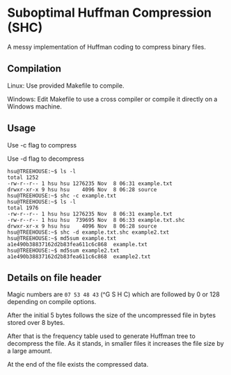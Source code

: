 # Suboptimal Huffman Compression (SHC)

A messy implementation of Huffman coding to compress binary files.

## Compilation

Linux: Use provided Makefile to compile.

Windows: Edit Makefile to use a cross compiler or compile it directly on a Windows machine.

## Usage

Use -c flag to compress

Use -d flag to decompress

```
hsu@TREEHOUSE:~$ ls -l
total 1252
-rw-r--r-- 1 hsu hsu 1276235 Nov  8 06:31 example.txt
drwxr-xr-x 9 hsu hsu    4096 Nov  8 06:28 source
hsu@TREEHOUSE:~$ shc -c example.txt 
hsu@TREEHOUSE:~$ ls -l
total 1976
-rw-r--r-- 1 hsu hsu 1276235 Nov  8 06:31 example.txt
-rw-r--r-- 1 hsu hsu  739695 Nov  8 06:33 example.txt.shc
drwxr-xr-x 9 hsu hsu    4096 Nov  8 06:28 source
hsu@TREEHOUSE:~$ shc -d example.txt.shc example2.txt
hsu@TREEHOUSE:~$ md5sum example.txt
a1e490b38837162d2b83fea611c6c868  example.txt
hsu@TREEHOUSE:~$ md5sum example2.txt 
a1e490b38837162d2b83fea611c6c868  example2.txt
```

## Details on file header

Magic numbers are `07 53 48 43` (^G S H C) which are followed by 0 or 128 depending on compile options.

After the initial 5 bytes follows the size of the uncompressed file in bytes stored over 8 bytes. 

After that is the frequency table used to generate Huffman tree to decompress the file. As it stands, in smaller files it increases the file size by a large amount.

At the end of the file exists the compressed data.
